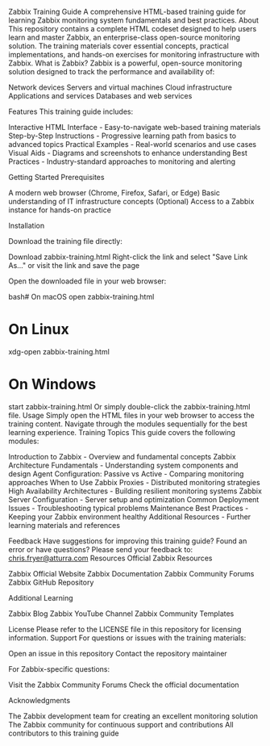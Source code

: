 Zabbix Training Guide
A comprehensive HTML-based training guide for learning Zabbix monitoring system fundamentals and best practices.
About
This repository contains a complete HTML codeset designed to help users learn and master Zabbix, an enterprise-class open-source monitoring solution. The training materials cover essential concepts, practical implementations, and hands-on exercises for monitoring infrastructure with Zabbix.
What is Zabbix?
Zabbix is a powerful, open-source monitoring solution designed to track the performance and availability of:

Network devices
Servers and virtual machines
Cloud infrastructure
Applications and services
Databases and web services

Features
This training guide includes:

Interactive HTML Interface - Easy-to-navigate web-based training materials
Step-by-Step Instructions - Progressive learning path from basics to advanced topics
Practical Examples - Real-world scenarios and use cases
Visual Aids - Diagrams and screenshots to enhance understanding
Best Practices - Industry-standard approaches to monitoring and alerting

Getting Started
Prerequisites

A modern web browser (Chrome, Firefox, Safari, or Edge)
Basic understanding of IT infrastructure concepts
(Optional) Access to a Zabbix instance for hands-on practice

Installation

Download the training file directly:

Download zabbix-training.html
Right-click the link and select "Save Link As..." or visit the link and save the page


Open the downloaded file in your web browser:

bash# On macOS
open zabbix-training.html

# On Linux
xdg-open zabbix-training.html

# On Windows
start zabbix-training.html
Or simply double-click the zabbix-training.html file.
Usage
Simply open the HTML files in your web browser to access the training content. Navigate through the modules sequentially for the best learning experience.
Training Topics
This guide covers the following modules:

Introduction to Zabbix - Overview and fundamental concepts
Zabbix Architecture Fundamentals - Understanding system components and design
Agent Configuration: Passive vs Active - Comparing monitoring approaches
When to Use Zabbix Proxies - Distributed monitoring strategies
High Availability Architectures - Building resilient monitoring systems
Zabbix Server Configuration - Server setup and optimization
Common Deployment Issues - Troubleshooting typical problems
Maintenance Best Practices - Keeping your Zabbix environment healthy
Additional Resources - Further learning materials and references

Feedback
Have suggestions for improving this training guide? Found an error or have questions?
Please send your feedback to: chris.fryer@atturra.com
Resources
Official Zabbix Resources

Zabbix Official Website
Zabbix Documentation
Zabbix Community Forums
Zabbix GitHub Repository

Additional Learning

Zabbix Blog
Zabbix YouTube Channel
Zabbix Community Templates

License
Please refer to the LICENSE file in this repository for licensing information.
Support
For questions or issues with the training materials:

Open an issue in this repository
Contact the repository maintainer

For Zabbix-specific questions:

Visit the Zabbix Community Forums
Check the official documentation

Acknowledgments

The Zabbix development team for creating an excellent monitoring solution
The Zabbix community for continuous support and contributions
All contributors to this training guide
